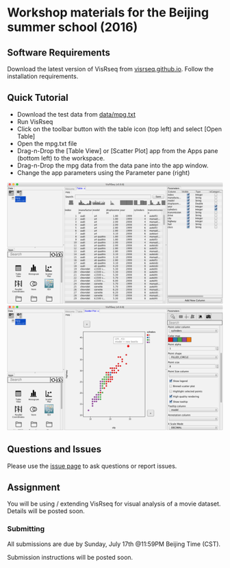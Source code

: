 # Workshop materials for the Beijing summer school (2016)


## Software Requirements
Download the latest version of VisRseq from [visrseq.github.io](http://visrseq.github.io). Follow the installation requirements.

## Quick Tutorial
  * Download the test data from [data/mpg.txt](data/mpg.txt)
  * Run VisRseq
  * Click on the toolbar button with the table icon (top left) and select [Open Table]
  * Open the mpg.txt file
  * Drag-n-Drop the [Table View] or [Scatter Plot] app from the Apps pane (bottom left) to the workspace.
  * Drag-n-Drop the mpg data from the data pane into the app window.
  * Change the app parameters using the Parameter pane (right)

  
![](images/mpg_tableview.png)
![](images/mpg_scatterplot.png)

## Questions and Issues
Please use the [issue page](https://github.com/hyounesy/beijing2016/issues) to ask questions or report issues.

## Assignment
You will be using / extending VisRseq for visual analysis of a movie dataset. Details will be posted soon.

### Submitting
All submissions are due by Sunday, July 17th @11:59PM Beijing Time (CST).

Submission instructions will be posted soon.

